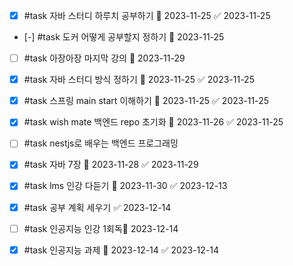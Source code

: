 - [x] #task 자바 스터디 하루치 공부하기 📅 2023-11-25 ✅ 2023-11-25
- [-] #task 도커 어떻게 공부할지 정하기 📅 2023-11-25
- [ ] #task 아장아장 마지막 강의 📅 2023-11-29
- [x] #task 자바 스터디 방식 정하기 📅 2023-11-25 ✅ 2023-11-25
- [x] #task 스프링 main start 이해하기 📅 2023-11-25 ✅ 2023-11-25
- [x] #task wish mate 백엔드 repo 초기화 📅 2023-11-26 ✅ 2023-11-25


- [ ] #task nestjs로 배우는 백엔드 프로그래밍
- [x] #task 자바 7장 📅 2023-11-28 ✅ 2023-11-29
- [x] #task lms 인강 다듣기 📅 2023-11-30 ✅ 2023-12-13

- [x] #task 공부 계획 세우기 ✅ 2023-12-14
- [ ] #task 인공지능 인강 1회독📅 2023-12-14
- [x] #task 인공지능 과제 📅 2023-12-14 ✅ 2023-12-14


